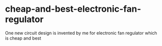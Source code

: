 # cheap-and-best-electronic-fan-regulator
One new circuit design is invented by me for electronic fan regulator which is cheap and best
